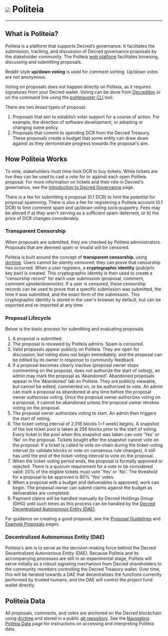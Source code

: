 # <img class="dcr-icon" src="/img/dcr-icons/Politeia.svg" /> Politeia

---

## What is Politeia?

Politeia is a platform that supports Decred’s governance. It facilitates the submission, tracking, and discussion of Decred governance proposals by the stakeholder community. The Politeia [web platform](https://proposals.decred.org/) facilitates browsing, discussing and submitting proposals.

Reddit-style **up/down voting** is used for comment sorting. Up/down votes are not anonymous.

Voting on proposals does not happen directly on Politeia, as it requires signatures from your Decred wallet. Voting can be done from [Decrediton](../../wallets/decrediton/decrediton-setup.md) or on the command line using the [politeiavoter CLI](https://github.com/decred/politeia/tree/master/politeiavoter) tool. 

There are two broad types of proposal:

1. Proposals that aim to establish voter support for a course of action. For example, the direction of software development, or adopting or changing some policy.
2. Proposals that commit to spending DCR from the Decred Treasury. These proposals create a budget that some entity can draw down against as they demonstrate progress towards the proposal's aim.

## How Politeia Works

To vote, stakeholders must time-lock DCR to buy tickets. While tickets are live they can be used to cast a vote for or against each open Politeia proposal. For more information on tickets and their role in Decred's governance, see the [Introduction to Decred Governance](../../governance/overview.md) page.

There is a fee for submitting a proposal (0.1 DCR) to limit the potential for proposal spamming. There is also a fee for registering a Politeia account (0.1 DCR) to limit comment spam and up/down voting sock-puppetry. Fees may be altered if a) they aren't serving as a sufficient spam-deterrent, or b) the price of DCR changes considerably.

### Transparent Censorship

When proposals are submitted, they are checked by Politeia administrators. Proposals that are deemed spam or invalid will be censored.

Politeia is built around the concept of **transparent censorship**, using [dcrtime](../../advanced/dcrtime.md). Users cannot be silently censored; they can prove that censorship has occurred. When a user registers, a **cryptographic identity** (pub/priv key pair) is created. This cryptographic identity is then used to create a "censorship record" for each user submission (proposal, comment, comment upvote/downvote). If a user is censored, these censorship records can be used to prove that a specific submission was submitted, the time it was submitted, and the exact form of the submission. This cryptographic identity is stored in the user's browser by default, but can be exported and re-imported at any time. 


### Proposal Lifecycle

Below is the basic process for submitting and evaluating proposals:

1. A proposal is submitted.
1. The proposal is reviewed by Politeia admins. Spam is censored. 
1. Valid proposals appear publicly on Politeia. They are open for discussion, but voting does not begin immediately, and the proposal can be edited by its owner in response to community feedback. 
1. If a proposal becomes clearly inactive (proposal owner stops commenting on the proposal, does not authorize the start of voting), an admin may mark the proposal as ‘Abandoned’. Abandoned proposals appear in the ‘Abandoned’ tab on Politeia. They are publicly viewable, but cannot be edited, commented on, or be authorized to vote. An admin can mark a proposal as abandoned at any time before the proposal owner authorizes voting. Once the proposal owner authorizes voting on a proposal, it cannot be abandoned unless the proposal owner revokes voting on the proposal.
1. The proposal owner authorizes voting to start. An admin then triggers the start of voting.	
1. The ticket-voting interval of 2,016 blocks (~1 week) begins. A snapshot of the live ticket pool is taken at 256 blocks prior to the start of voting. Every ticket in the pool when this snapshot was taken can vote 'Yes' or 'No' on the proposal. Tickets bought after the snapshot cannot vote on the proposal. If a ticket is called to vote on-chain during the ticket-voting interval (to validate blocks or vote on consensus rule changes), it still has until the end of the ticket-voting interval to vote on the proposal.
1. When the ticket-voting period ends, the proposal is formally approved or rejected. There is a quorum requirement for a vote to be considered valid: 20% of the eligible tickets must vote 'Yes' or 'No'. The threshold for a proposal to be approved is 60% 'Yes' votes.
1. When a proposal with a budget and deliverables is approved, work can begin. The proposal owner can submit claims against the budget as deliverables are completed.
1. Payment claims will be handled manually by Decred Holdings Group (DHG) until such times as this process can be handled by the [Decred Decentralized Autonomous Entity (DAE)](#decentralized-autonomous-entity-dae).

For guidance on creating a good proposal, see the [Proposal Guidelines](../../governance/politeia/proposal-guidelines.md) and [Example Proposals](../../governance/politeia/example-proposals.md) pages.

### Decentralized Autonomous Entity (DAE)

Politeia's aim is to serve as the decision-making force behind the Decred Decentralized Autonomous Entity (DAE). Because Politeia and its accompanying processes are still in an experimental stage, Politeia will serve initially as a robust signaling mechanism from Decred shareholders to the community members controlling the Decred Treasury wallet. Over time, this will be iterated towards a DAE that decentralizes the functions currently performed by trusted humans, and the DAE will control the project fund wallet directly.

## Politeia Data

All proposals, comments, and votes are anchored on the Decred blockchain using [dcrtime](../../advanced/dcrtime.md) and stored in a public [git repository](https://github.com/decred-proposals/mainnet). See the [Navigating Politeia Data](../../advanced/navigating-politeia-data.md) page for instructions on accessing and interpreting Politeia data. 




